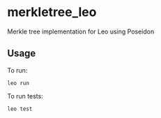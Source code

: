 # merkletree_leo

Merkle tree implementation for Leo using Poseidon 

## Usage

To run:

`leo run`

To run tests:

`leo test`

